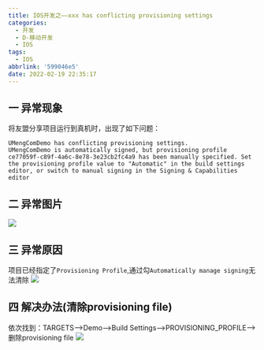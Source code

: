 ```yaml
---
title: IOS开发之——xxx has conflicting provisioning settings
categories:
  - 开发
  - D-移动开发
  - IOS
tags:
  - IOS
abbrlink: '599046e5'
date: 2022-02-19 22:35:17
---
```

## 一 异常现象

将友盟分享项目运行到真机时，出现了如下问题：

```
UMengComDemo has conflicting provisioning settings.
UMengComDemo is automatically signed, but provisioning profile ce77059f-c89f-4a6c-8e78-3e23cb2fc4a9 has been manually specified. Set the provisioning profile value to "Automatic" in the build settings editor, or switch to manual signing in the Signing & Capabilities editor
```
<!--more-->

## 二 异常图片

![][1]

## 三 异常原因

项目已经指定了`Provisioning Profile`,通过勾`Automatically manage signing`无法清除
![][2]



## 四 解决办法(清除provisioning file)

依次找到：TARGETS——>Demo——>Build Settings——>PROVISIONING_PROFILE——>删除provisioning file
![][3]




[1]:https://raw.githubusercontent.com/PGzxc/CDN/master/blog-ios/ios-error-conficting-provisioning-setting.png
[2]:https://raw.githubusercontent.com/PGzxc/CDN/master/blog-ios/ios-error-provisioning-profile-exist.png
[3]:https://raw.githubusercontent.com/PGzxc/CDN/master/blog-ios/ios-error-conficting-provisioning-buildsetting-remove.png

